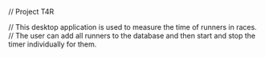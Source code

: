 // Project T4R 

// This desktop application is used to measure the time of runners in races. 
// The user can add all runners to the database and then start and stop the timer individually for them.

